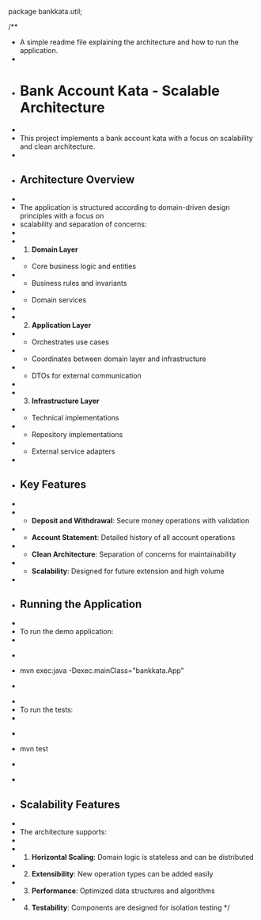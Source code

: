 package bankkata.util;

/**
 * A simple readme file explaining the architecture and how to run the application.
 * 
 * # Bank Account Kata - Scalable Architecture
 * 
 * This project implements a bank account kata with a focus on scalability and clean architecture.
 * 
 * ## Architecture Overview
 * 
 * The application is structured according to domain-driven design principles with a focus on
 * scalability and separation of concerns:
 * 
 * 1. **Domain Layer**
 *    - Core business logic and entities
 *    - Business rules and invariants
 *    - Domain services
 * 
 * 2. **Application Layer**
 *    - Orchestrates use cases
 *    - Coordinates between domain layer and infrastructure
 *    - DTOs for external communication
 * 
 * 3. **Infrastructure Layer**
 *    - Technical implementations
 *    - Repository implementations
 *    - External service adapters
 * 
 * ## Key Features
 * 
 * - **Deposit and Withdrawal**: Secure money operations with validation
 * - **Account Statement**: Detailed history of all account operations
 * - **Clean Architecture**: Separation of concerns for maintainability
 * - **Scalability**: Designed for future extension and high volume
 * 
 * ## Running the Application
 * 
 * To run the demo application:
 * 
 * ```
 * mvn exec:java -Dexec.mainClass="bankkata.App"
 * ```
 * 
 * To run the tests:
 * 
 * ```
 * mvn test
 * ```
 * 
 * ## Scalability Features
 * 
 * The architecture supports:
 * 
 * 1. **Horizontal Scaling**: Domain logic is stateless and can be distributed
 * 2. **Extensibility**: New operation types can be added easily
 * 3. **Performance**: Optimized data structures and algorithms
 * 4. **Testability**: Components are designed for isolation testing
 */
